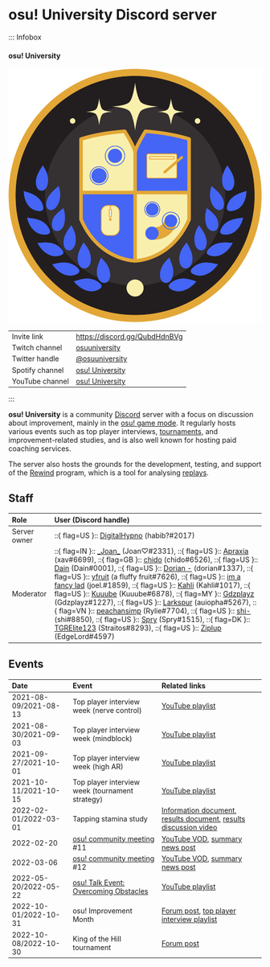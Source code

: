 # osu! University Discord server

::: Infobox

<!-- lint ignore heading-increment -->

#### osu! University

![Server logo](img/logo.png "osu! University Discord server logo, designed by joiechii")

|  |  |
| :-- | :-- |
| Invite link | <https://discord.gg/QubdHdnBVg> |
| Twitch channel | [osuuniversity](https://twitch.tv/osuuniversity) |
| Twitter handle | [@osuuniversity](https://twitter.com/osuuniversity) |
| Spotify channel | [osu! University](https://open.spotify.com/show/1KJTvGLOmUTnvbZoZGLlMP) |
| YouTube channel | [osu! University](https://www.youtube.com/c/osuUniversity) |

:::

**osu! University** is a community [Discord](https://discord.com) server with a focus on discussion about improvement, mainly in the [osu! game mode](/wiki/Game_mode/osu!). It regularly hosts various events such as top player interviews, [tournaments](/wiki/Tournaments), and improvement-related studies, and is also well known for hosting paid coaching services.

The server also hosts the grounds for the development, testing, and support of the [Rewind](https://osu.ppy.sh/community/forums/topics/1451845) program, which is a tool for analysing [replays](/wiki/Gameplay/Replay).

## Staff

| Role | User (Discord handle) |
| :-- | :-- |
| Server owner | ::{ flag=US }:: [DigitalHypno](https://osu.ppy.sh/users/4384207) (habib?#2017) |
| Moderator | ::{ flag=IN }:: [\_Joan\_](https://osu.ppy.sh/users/16119852) (Joan♡#2331), ::{ flag=US }:: [Apraxia](https://osu.ppy.sh/users/4194445) (xav#6699), ::{ flag=GB }:: [chido](https://osu.ppy.sh/users/12339533) (chido#6526), ::{ flag=US }:: [Dain](https://osu.ppy.sh/users/3426414) (Dain#0001), ::{ flag=US }:: [Dorian -](https://osu.ppy.sh/users/13646749) (dorian#1337), ::{ flag=US }:: [yfruit](https://osu.ppy.sh/users/25839097) (a fluffy fruit#7626), ::{ flag=US }:: [im a fancy lad](https://osu.ppy.sh/users/4908650) (joel.#1859), ::{ flag=US }:: [Kahli](https://osu.ppy.sh/users/8926244) (Kahli#1017), ::{ flag=US }:: [Kuuube](https://osu.ppy.sh/users/11160804) (Kuuube#6878), ::{ flag=MY }:: [Gdzplayz](https://osu.ppy.sh/users/12911157) (Gdzplayz#1227), ::{ flag=US }:: [Larkspur](https://osu.ppy.sh/users/17968640) (auiopha#5267), ::{ flag=VN }:: [peachansimp](https://osu.ppy.sh/users/14585583) (Rylie#7704), ::{ flag=US }:: [shi-](https://osu.ppy.sh/users/20885646) (shi#8850), ::{ flag=US }:: [Spry](https://osu.ppy.sh/users/7069714) (Spry#1515), ::{ flag=DK }:: [TGRElite123](https://osu.ppy.sh/users/17217053) (Straitos#8293), ::{ flag=US }:: [Ziplup](https://osu.ppy.sh/users/10352315) (EdgeLord#4597) |

## Events

| Date | Event | Related links |
| :-- | :-- | :-- |
| 2021-08-09/2021-08-13 | Top player interview week (nerve control) | [YouTube playlist](https://www.youtube.com/playlist?list=PL_QhgSQeB2zCEiwKnHwliUGbtjE4hI0MG) |
| 2021-08-30/2021-09-03 | Top player interview week (mindblock) | [YouTube playlist](https://www.youtube.com/playlist?list=PL_QhgSQeB2zD4GdoGOympAkhhSIytKect) |
| 2021-09-27/2021-10-01 | Top player interview week (high AR) | [YouTube playlist](https://www.youtube.com/playlist?list=PL_QhgSQeB2zDGmnvGdJJLGei0iLvmvtZg) |
| 2021-10-11/2021-10-15 | Top player interview week (tournament strategy) | [YouTube playlist](https://www.youtube.com/playlist?list=PL_QhgSQeB2zBFW_YpeW_F_lDQRO2J9IOl) |
| 2022-02-01/2022-03-01 | Tapping stamina study | [Information document](https://docs.google.com/document/d/14yY4_9E6q8kbOwPGtvWG7z5MCQsQGrX168hAOZFAK_M/edit), [results document](https://docs.google.com/document/d/1aJmRXZTFCR2FirXQHC5f-TTYUCimpBPWGBg-bZPb_YE/edit), [results discussion video](https://www.youtube.com/watch?v=BINGyy43T4U) |
| 2022-02-20 | [osu! community meeting](/wiki/Community/osu!_community_meetings) #11 | [YouTube VOD](https://www.youtube.com/watch?v=d66pU5lsHvE), [summary news post](https://osu.ppy.sh/home/news/2022-03-07-community-meetings-recap) |
| 2022-03-06 | [osu! community meeting](/wiki/Community/osu!_community_meetings) #12 | [YouTube VOD](https://www.youtube.com/watch?v=HimCHAnPCCY), [summary news post](https://osu.ppy.sh/home/news/2022-03-07-community-meetings-recap) |
| 2022-05-20/2022-05-22 | [osu! Talk Event: Overcoming Obstacles](/wiki/Community/osu!_Talk_Event/Overcoming_Obstacles) | [YouTube playlist](https://www.youtube.com/playlist?list=PL_QhgSQeB2zC5_Go2esnB7_64Egv5HmSL) |
| 2022-10-01/2022-10-31 | osu! Improvement Month | [Forum post](https://osu.ppy.sh/community/forums/topics/1649135), [top player interview playlist](https://www.youtube.com/playlist?list=PL_QhgSQeB2zDRSd-xm9lQrkmGY2wJTXvH) |
| 2022-10-08/2022-10-30 | King of the Hill tournament | [Forum post](https://osu.ppy.sh/community/forums/topics/1649138) |
